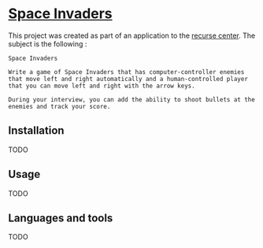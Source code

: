 # [Space Invaders](https://en.wikipedia.org/wiki/Space_Invaders)

This project was created as part of an application to the [recurse
center](https://www.recurse.com/). The subject is the following : 

```
Space Invaders

Write a game of Space Invaders that has computer-controller enemies that move left and right automatically and a human-controlled player that you can move left and right with the arrow keys.

During your interview, you can add the ability to shoot bullets at the enemies and track your score.

```

## Installation

TODO

## Usage

TODO

## Languages and tools

TODO